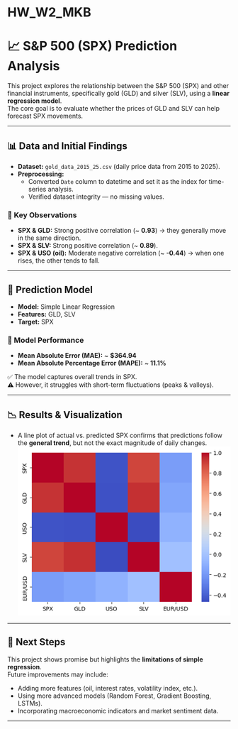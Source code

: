 # HW_W2_MKB
# 📈 S&P 500 (SPX) Prediction Analysis

This project explores the relationship between the S&P 500 (SPX) and other financial instruments, specifically gold (GLD) and silver (SLV), using a **linear regression model**.  
The core goal is to evaluate whether the prices of GLD and SLV can help forecast SPX movements.

---

## 📊 Data and Initial Findings

- **Dataset:** `gold_data_2015_25.csv` (daily price data from 2015 to 2025).  
- **Preprocessing:**
  - Converted `Date` column to datetime and set it as the index for time-series analysis.  
  - Verified dataset integrity — no missing values.  

### 🔑 Key Observations
- **SPX & GLD:** Strong positive correlation (~ **0.93**) → they generally move in the same direction.  
- **SPX & SLV:** Strong positive correlation (~ **0.89**).  
- **SPX & USO (oil):** Moderate negative correlation (~ **-0.44**) → when one rises, the other tends to fall.  

---

## 🤖 Prediction Model

- **Model:** Simple Linear Regression  
- **Features:** GLD, SLV  
- **Target:** SPX  

### 📐 Model Performance
- **Mean Absolute Error (MAE):** ~ **$364.94**  
- **Mean Absolute Percentage Error (MAPE):** ~ **11.1%**  

✅ The model captures overall trends in SPX.  
⚠️ However, it struggles with short-term fluctuations (peaks & valleys).

---

## 📉 Results & Visualization

- A line plot of actual vs. predicted SPX confirms that predictions follow the **general trend**, but not the exact magnitude of daily changes.  
![alt text](image-1.png)
---

## 🚀 Next Steps

This project shows promise but highlights the **limitations of simple regression**.  
Future improvements may include:  
- Adding more features (oil, interest rates, volatility index, etc.).  
- Using more advanced models (Random Forest, Gradient Boosting, LSTMs).  
- Incorporating macroeconomic indicators and market sentiment data.  

---




